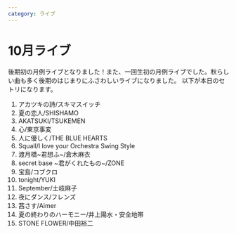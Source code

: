 ```yaml
---
category: ライブ
---
```

# 10月ライブ

後期初の月例ライブとなりました！また、一回生初の月例ライブでした。秋らしい曲も多く後期のはじまりにふさわしいライブになりました。
以下が本日のセトリになります。

1. アカツキの詩/スキマスイッチ
2. 夏の恋人/SHISHAMO
3. AKATSUKI/TSUKEMEN
4. 心/東京事変
5. 人に優しく/THE BLUE HEARTS
6. Squall/I love your Orchestra Swing Style
7. 渡月橋~君想ふ~/倉木麻衣
8. secret base ~君がくれたもの~/ZONE
9. 宝島/コブクロ
10. tonight/YUKI
11. September/土岐麻子
12. 夜にダンス/フレンズ
13. 茜さす/Aimer
14. 夏の終わりのハーモニー/井上陽水・安全地帯
15. STONE FLOWER/中田裕二

